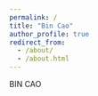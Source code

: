```yaml
---
permalink: /
title: "Bin Cao"
author_profile: true
redirect_from: 
  - /about/
  - /about.html
---
```


BIN CAO

